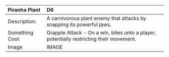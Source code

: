 

|**Piranha Plant**|D6|
|:----|:----|
|Description:|A carnivorous plant enemy that attacks by snapping its powerful jaws.|
|Something Cool:|Grapple Attack - On a win, bites onto a player, potentially restricting their movement.|
|Image|IMAGE|
